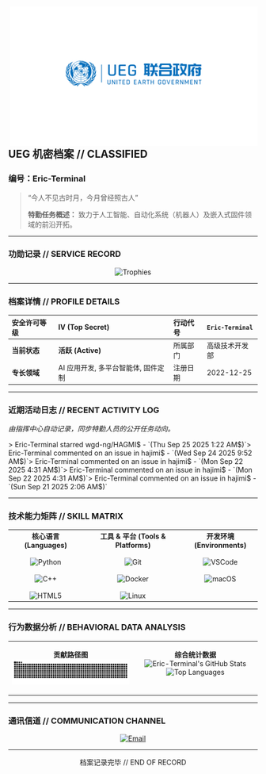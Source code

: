 <!-- README.md -->
<img width="500" alt="UEG Logo" src="assets/ueg_logo.png" align="right">

## **UEG 机密档案 // CLASSIFIED**
### **编号：Eric-Terminal**

> “今人不见古时月，今月曾经照古人”
> 
> **特勤任务概述：** 致力于人工智能、自动化系统（机器人）及嵌入式固件领域的前沿开拓。

---

### **功勋记录 // SERVICE RECORD**

<p align="center">
  <img src="https://github-profile-trophy.vercel.app/?username=Eric-Terminal&theme=onedark&column=7&no-frame=true&no-bg=true" alt="Trophies">
</p>

---

### **档案详情 // PROFILE DETAILS**

| 安全许可等级 | **IV (Top Secret)** | 行动代号 | `Eric-Terminal` |
| :--- | :--- | :--- | :--- |
| **当前状态** | **活跃 (Active)** | 所属部门 | 高级技术开发部 |
| **专长领域** | AI 应用开发, 多平台智能体, 固件定制 | 注册日期 | 2022-12-25 |

---

### **近期活动日志 // RECENT ACTIVITY LOG**
*由指挥中心自动记录，同步特勤人员的公开任务动向。*

<!-- activity:START -->> Eric-Terminal starred wgd-ng/HAGMI$ - `(Thu Sep 25 2025 1:22 AM$)`> Eric-Terminal commented on an issue in hajimi$ - `(Wed Sep 24 2025 9:52 AM$)`> Eric-Terminal commented on an issue in hajimi$ - `(Mon Sep 22 2025 4:31 AM$)`> Eric-Terminal commented on an issue in hajimi$ - `(Mon Sep 22 2025 4:31 AM$)`> Eric-Terminal commented on an issue in hajimi$ - `(Sun Sep 21 2025 2:06 AM$)`<!-- activity:END -->
---

### **技术能力矩阵 // SKILL MATRIX**

<table align="center" width="100%">
  <tr align="center" valign="top">
    <td width="30%">
      <strong>   核心语言 (Languages)   </strong><br><br>
      <!-- 注意：下面的徽章样式已改为 for-the-badge，尺寸会变得很大 -->
      <img src="https://img.shields.io/badge/Python-★★★★☆-0D69AB?style=for-the-badge" alt="Python"/><br><br>
      <img src="https://img.shields.io/badge/C++-★★★★☆-0D69AB?style=for-the-badge" alt="C++"/><br><br>
      <img src="https://img.shields.io/badge/HTML5-★★★☆☆-0D69AB?style=for-the-badge" alt="HTML5"/>
    </td>
    <td width="40%">
      <strong>工具 & 平台 (Tools & Platforms)</strong><br><br>
      <img src="https://img.shields.io/badge/Git-★★★★☆-0D69AB?style=for-the-badge" alt="Git"/><br><br>
      <img src="https://img.shields.io/badge/Docker-★★★★☆-0D69AB?style=for-the-badge" alt="Docker"/><br><br>
      <img src="https://img.shields.io/badge/Linux-★★★☆☆-0D69AB?style=for-the-badge" alt="Linux"/>
    </td>
    <td width="30%">
      <strong>   开发环境 (Environments)   </strong><br><br>
      <img src="https://img.shields.io/badge/VS_Code-★★★★☆-0D69AB?style=for-the-badge" alt="VSCode"/><br><br>
      <img src="https://img.shields.io/badge/macOS-★★★★☆-0D69AB?style=for-the-badge" alt="macOS"/>
    </td>
  </tr>
</table>

---

### **行为数据分析 // BEHAVIORAL DATA ANALYSIS**

<table width="100%">
<tr valign="top">
<td width="50%">

<p align="center">
  <strong>贡献路径图</strong><br>
  <img src="https://raw.githubusercontent.com/Eric-Terminal/Eric-Terminal/output/snake.svg" alt="Snake animation" />
</p>

</td>
<td width="50%">

<p align="center">
  <strong>综合统计数据</strong><br>
  <picture>
    <source media="(prefers-color-scheme: dark)" srcset="https://github-readme-stats.vercel.app/api?username=Eric-Terminal&show_icons=true&bg_color=0d1117&text_color=ffffff&title_color=58a6ff&icon_color=58a6ff&border_color=4e5458&count_private=true">
    <source media="(prefers-color-scheme: light)" srcset="https://github-readme-stats.vercel.app/api?username=Eric-Terminal&show_icons=true&bg_color=ffffff&text_color=444&title_color=2f81f7&icon_color=2f81f7&border_color=e1e4e8&count_private=true">
    <img alt="Eric-Terminal's GitHub Stats" src="https://github-readme-stats.vercel.app/api?username=Eric-Terminal&show_icons=true">
  </picture>
  <br>
  <picture>
    <source media="(prefers-color-scheme: dark)" srcset="https://github-readme-stats.vercel.app/api/top-langs/?username=Eric-Terminal&layout=compact&bg_color=0d1117&text_color=ffffff&title_color=58a6ff&border_color=4e5458">
    <source media="(prefers-color-scheme: light)" srcset="https://github-readme-stats.vercel.app/api/top-langs/?username=Eric-Terminal&layout=compact&bg_color=ffffff&text_color=444&title_color=2f81f7&border_color=e1e4e8">
    <img alt="Top Languages" src="https://github-readme-stats.vercel.app/api/top-langs/?layout=compact">
  </picture>
</p>

</td>
</tr>
</table>

---

### **通讯信道 // COMMUNICATION CHANNEL**

<p align="center">
  <a href="mailto:eric-terminal@qq.com">
    <img src="https://img.shields.io/badge/建立安全通讯-0D69AB?style=for-the-badge&logo=minutemailer&logoColor=white" alt="Email"/>
  </a>
</p>


<hr>
<p align="center">档案记录完毕 // END OF RECORD</p>